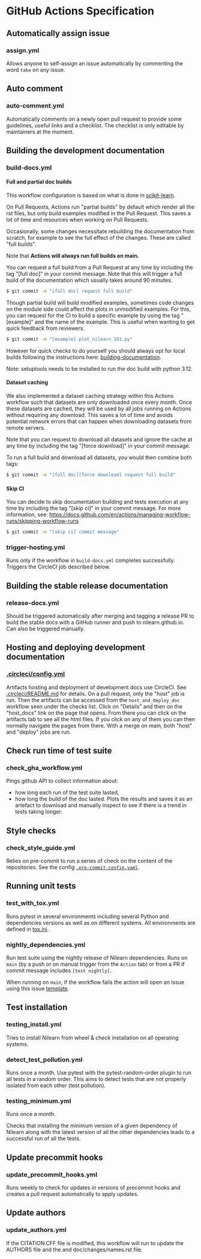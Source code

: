 # GitHub Actions Specification

## Automatically assign issue

### assign.yml

Allows anyone to self-assign an issue automatically by commenting the word `take` on any issue.

## Auto comment

### auto-comment.yml

Automatically comments on a newly open pull request to provide some guidelines, useful links and a checklist. The checklist is only editable by maintainers at the moment.

## Building the development documentation

### build-docs.yml

#### Full and partial doc builds

This workflow configuration is based on what is done in [scikit-learn](https://github.com/scikit-learn/scikit-learn).

On Pull Requests, Actions run "partial builds" by default which render all the rst files,
but only build examples modified in the Pull Request.
This saves a lot of time and resources when working on Pull Requests.

Occasionally, some changes necessitate rebuilding the documentation from scratch,
for example to see the full effect of the changes.
These are called "full builds".

Note that **Actions will always run full builds on main.**

You can request a full build from a Pull Request at any time by including the tag "[full doc]" in your commit message.
Note that this will trigger a full build of the documentation which usually takes around 90 minutes.

```bash
$ git commit -m "[full doc] request full build"
```

Though partial build will build modified examples, sometimes code changes on the module side could affect the plots in unmodified examples.
For this, you can request for the CI to build a specific example by using the tag "[example]" and the name of the example. This is useful when wanting to get quick feedback from reviewers.

```bash
$ git commit -m "[example] plot_nilearn_101.py"
```

However for quick checks to do yourself you should always opt for local builds following the instructions here: [building-documentation](https://nilearn.github.io/stable/development.html#building-documentation).

Note: setuptools needs to be installed to run the doc build with python 3.12.

#### Dataset caching

We also implemented a dataset caching strategy within this Actions workflow such that datasets are only downloaded once every month.
Once these datasets are cached, they will be used by all jobs running on Actions without requiring any download.
This saves a lot of time and avoids potential network errors that can happen when downloading datasets from remote servers.

Note that you can request to download all datasets and ignore the cache at any time
by including the tag "[force download]" in your commit message.

To run a full build and download all datasets, you would then combine both tags:

```bash
$ git commit -m "[full doc][force download] request full build"
```

#### Skip CI

You can decide to skip documentation building and tests execution at any time by including the tag "[skip ci]" in your commit message.
For more information, see: https://docs.github.com/en/actions/managing-workflow-runs/skipping-workflow-runs

```bash
$ git commit -m "[skip ci] commit message"
```

### trigger-hosting.yml

Runs only if the workflow in `build-docs.yml` completes successfully.
Triggers the CircleCI job described below.

## Building the stable release documentation

### release-docs.yml

Should be triggered automatically after merging and tagging a release PR to
build the stable docs with a GitHub runner and push to nilearn.github.io.
Can also be triggered manually.

## Hosting and deploying development documentation

### [.circleci/config.yml](/.circleci/config.yml)

Artifacts hosting and deployment of development docs use CircleCI. See [.circleci/README.md](../../.circleci/README.md) for details.
On a pull request, only the "host" job is run. Then the artifacts can be accessed from the `host_and_deploy_doc` workflow seen under the checks list. Click on "Details" and then on the "host_docs" link on the page that opens. From there you can click on the artifacts tab to see all the html files. If you click on any of them you can then normally navigate the pages from there.
With a merge on main, both "host" and "deploy" jobs are run.

## Check run time of test suite

### check_gha_workflow.yml

Pings github API to collect information about:
- how long each run of the test suite lasted,
- how long the build of the doc lasted.
Plots the results and saves it as an artefact to download and manually inspect
to see if there is a trend in tests taking longer.

## Style checks

### check_style_guide.yml

Relies on pre-commit to run a series of check on the content of the repositories.
See the config [`.pre-commit-config.yaml`](../../.pre-commit-config.yaml).

## Running unit tests

### test_with_tox.yml

Runs pytest in several environments including several Python and dependencies versions as well as on different systems.
All environments are defined in [tox.ini](../../tox.ini).

### nightly_dependencies.yml

Run test suite using the nightly release of Nilearn dependencies.
Runs on `main` (by a push or on manual trigger from the `Action` tab)
or from a PR if commit message includes `[test nightly]`.

When running on `main`, if the workflow fails the action will open an issue
using this issue [template](../nightly_failure.md).

## Test installation

### testing_install.yml

Tries to install Nilearn from wheel & check installation on all operating systems.

### detect_test_pollution.yml

Runs once a month.
Use pytest with the pytest-random-order plugin to run all tests in a random order.
This aims to detect tests that are not properly isolated from each other (test pollution).

### testing_minimum.yml

Runs once a month.

Checks that installing the minimum version of a given dependency of Nilearn
along with the latest version of all the other dependencies leads to a successful run of all the tests.

## Update precommit hooks

### update_precommit_hooks.yml

Runs weekly to check for updates in versions of precommit hooks and creates a pull request automatically to apply updates.

## Update authors

### update_authors.yml

If the CITATION.CFF file is modified,
this workflow will run to update the AUTHORS file
and the and doc/changes/names.rst file.
